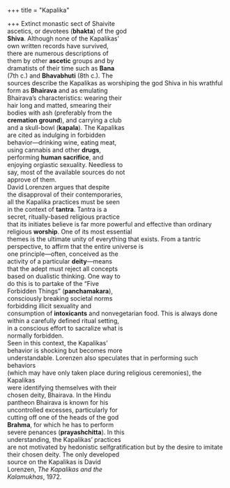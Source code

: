 +++
title = "Kapalika"

+++
Extinct monastic sect of Shaivite  
ascetics, or devotees (**bhakta**) of the god  
**Shiva**. Although none of the Kapalikas’  
own written records have survived,  
there are numerous descriptions of  
them by other **ascetic** groups and by  
dramatists of their time such as **Bana**  
(7th c.) and **Bhavabhuti** (8th c.). The  
sources describe the Kapalikas as worshiping the god Shiva in his wrathful  
form as **Bhairava** and as emulating  
Bhairava’s characteristics: wearing their  
hair long and matted, smearing their  
bodies with ash (preferably from the  
**cremation ground**), and carrying a club  
and a skull-bowl (**kapala**). The Kapalikas  
are cited as indulging in forbidden  
behavior—drinking wine, eating meat,  
using cannabis and other **drugs**,  
performing **human sacrifice**, and  
enjoying orgiastic sexuality. Needless to  
say, most of the available sources do not  
approve of them.  
David Lorenzen argues that despite  
the disapproval of their contemporaries,  
all the Kapalika practices must be seen  
in the context of **tantra**. Tantra is a  
secret, ritually-based religious practice  
that its initiates believe is far more powerful and effective than ordinary religious **worship**. One of its most essential  
themes is the ultimate unity of everything that exists. From a tantric perspective, to affirm that the entire universe is  
one principle—often, conceived as the  
activity of a particular **deity**—means  
that the adept must reject all concepts  
based on dualistic thinking. One way to  
do this is to partake of the “Five  
Forbidden Things” (**panchamakara**),  
consciously breaking societal norms  
forbidding illicit sexuality and  
consumption of **intoxicants** and nonvegetarian food. This is always done  
within a carefully defined ritual setting,  
in a conscious effort to sacralize what is  
normally forbidden.  
Seen in this context, the Kapalikas’  
behavior is shocking but becomes more  
understandable. Lorenzen also speculates that in performing such behaviors  
(which may have only taken place during religious ceremonies), the Kapalikas  
were identifying themselves with their  
chosen deity, Bhairava. In the Hindu  
pantheon Bhairava is known for his  
uncontrolled excesses, particularly for  
cutting off one of the heads of the god  
**Brahma**, for which he has to perform  
severe penances (**prayashchitta**). In this  
understanding, the Kapalikas’ practices  
are not motivated by hedonistic selfgratification but by the desire to imitate  
their chosen deity. The only developed  
source on the Kapalikas is David  
Lorenzen, *The Kapalikas and the*  
*Kalamukhas*, 1972.